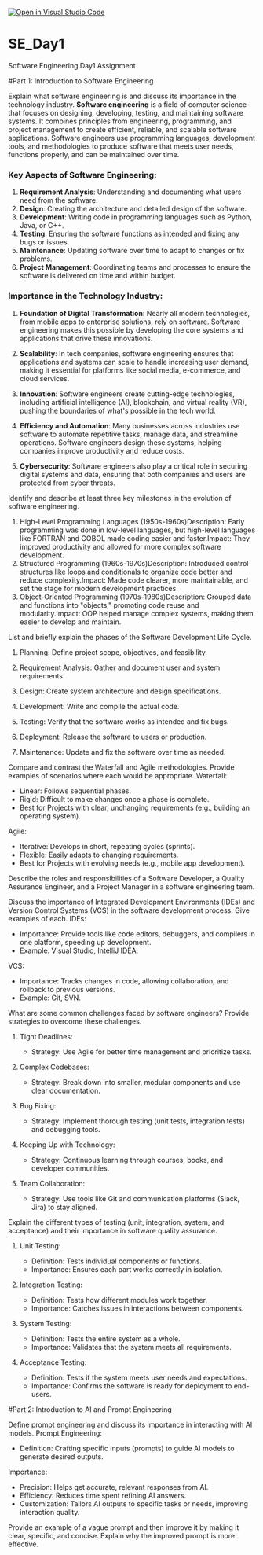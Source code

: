 [![Open in Visual Studio Code](https://classroom.github.com/assets/open-in-vscode-2e0aaae1b6195c2367325f4f02e2d04e9abb55f0b24a779b69b11b9e10269abc.svg)](https://classroom.github.com/online_ide?assignment_repo_id=16049477&assignment_repo_type=AssignmentRepo)
# SE_Day1
Software Engineering Day1 Assignment

#Part 1: Introduction to Software Engineering

Explain what software engineering is and discuss its importance in the technology industry.
**Software engineering** is a field of computer science that focuses on designing, developing, testing, and maintaining software systems. It combines principles from engineering, programming, and project management to create efficient, reliable, and scalable software applications. Software engineers use programming languages, development tools, and methodologies to produce software that meets user needs, functions properly, and can be maintained over time.

### Key Aspects of Software Engineering:
1. **Requirement Analysis**: Understanding and documenting what users need from the software.
2. **Design**: Creating the architecture and detailed design of the software.
3. **Development**: Writing code in programming languages such as Python, Java, or C++.
4. **Testing**: Ensuring the software functions as intended and fixing any bugs or issues.
5. **Maintenance**: Updating software over time to adapt to changes or fix problems.
6. **Project Management**: Coordinating teams and processes to ensure the software is delivered on time and within budget.

### Importance in the Technology Industry:
1. **Foundation of Digital Transformation**: Nearly all modern technologies, from mobile apps to enterprise solutions, rely on software. Software engineering makes this possible by developing the core systems and applications that drive these innovations.
   
2. **Scalability**: In tech companies, software engineering ensures that applications and systems can scale to handle increasing user demand, making it essential for platforms like social media, e-commerce, and cloud services.

3. **Innovation**: Software engineers create cutting-edge technologies, including artificial intelligence (AI), blockchain, and virtual reality (VR), pushing the boundaries of what's possible in the tech world.

4. **Efficiency and Automation**: Many businesses across industries use software to automate repetitive tasks, manage data, and streamline operations. Software engineers design these systems, helping companies improve productivity and reduce costs.

5. **Cybersecurity**: Software engineers also play a critical role in securing digital systems and data, ensuring that both companies and users are protected from cyber threats.


Identify and describe at least three key milestones in the evolution of software engineering.

1. High-Level Programming Languages (1950s-1960s)Description: Early programming was done in low-level languages, but high-level languages like FORTRAN and COBOL made coding easier and faster.Impact: They improved productivity and allowed for more complex software development.
2. Structured Programming (1960s-1970s)Description: Introduced control structures like loops and conditionals to organize code better and reduce complexity.Impact: Made code clearer, more maintainable, and set the stage for modern development practices.
3. Object-Oriented Programming (1970s-1980s)Description: Grouped data and functions into "objects," promoting code reuse and modularity.Impact: OOP helped manage complex systems, making them easier to develop and maintain.


List and briefly explain the phases of the Software Development Life Cycle.
1. Planning: Define project scope, objectives, and feasibility.

2. Requirement Analysis: Gather and document user and system requirements.

3. Design: Create system architecture and design specifications.

4. Development: Write and compile the actual code.

5. Testing: Verify that the software works as intended and fix bugs.

6. Deployment: Release the software to users or production.

7. Maintenance: Update and fix the software over time as needed.

Compare and contrast the Waterfall and Agile methodologies. Provide examples of scenarios where each would be appropriate.
Waterfall:
- Linear: Follows sequential phases.
- Rigid: Difficult to make changes once a phase is complete.
- Best for Projects with clear, unchanging requirements (e.g., building an operating system).

Agile:
- Iterative: Develops in short, repeating cycles (sprints).
- Flexible: Easily adapts to changing requirements.
- Best for Projects with evolving needs (e.g., mobile app development).

Describe the roles and responsibilities of a Software Developer, a Quality Assurance Engineer, and a Project Manager in a software engineering team.


Discuss the importance of Integrated Development Environments (IDEs) and Version Control Systems (VCS) in the software development process. Give examples of each.
IDEs:
- Importance: Provide tools like code editors, debuggers, and compilers in one platform, speeding up development.
- Example: Visual Studio, IntelliJ IDEA.

VCS:
- Importance: Tracks changes in code, allowing collaboration, and rollback to previous versions.
- Example: Git, SVN.

What are some common challenges faced by software engineers? Provide strategies to overcome these challenges.
1. Tight Deadlines:
   - Strategy: Use Agile for better time management and prioritize tasks.

2. Complex Codebases:
   - Strategy: Break down into smaller, modular components and use clear documentation.

3. Bug Fixing:
   - Strategy: Implement thorough testing (unit tests, integration tests) and debugging tools.

4. Keeping Up with Technology:
   - Strategy: Continuous learning through courses, books, and developer communities.

5. Team Collaboration:
   - Strategy: Use tools like Git and communication platforms (Slack, Jira) to stay aligned.

Explain the different types of testing (unit, integration, system, and acceptance) and their importance in software quality assurance.
1. Unit Testing:
   - Definition: Tests individual components or functions.
   - Importance: Ensures each part works correctly in isolation.

2. Integration Testing:
   - Definition: Tests how different modules work together.
   - Importance: Catches issues in interactions between components.

3. System Testing:
   - Definition: Tests the entire system as a whole.
   - Importance: Validates that the system meets all requirements.

4. Acceptance Testing:
   - Definition: Tests if the system meets user needs and expectations.
   - Importance: Confirms the software is ready for deployment to end-users.

#Part 2: Introduction to AI and Prompt Engineering


Define prompt engineering and discuss its importance in interacting with AI models.
Prompt Engineering:
- Definition: Crafting specific inputs (prompts) to guide AI models to generate desired outputs.
  
Importance:
- Precision: Helps get accurate, relevant responses from AI.
- Efficiency: Reduces time spent refining AI answers.
- Customization: Tailors AI outputs to specific tasks or needs, improving interaction quality.

Provide an example of a vague prompt and then improve it by making it clear, specific, and concise. Explain why the improved prompt is more effective.
